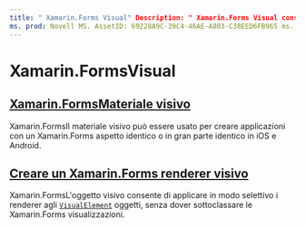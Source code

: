 ```yaml
---
title: " Xamarin.Forms Visual" Description: " Xamarin.Forms Visual consente l'applicazione selettiva dei renderer agli oggetti visualElement senza dover sottoclassare le Xamarin.Forms visualizzazioni".
ms. prod: Novell MS. AssetID: 69228A9C-39C4-46AE-A803-C38EED6FB965 ms. Technology: Novell-Forms Author: davidbritch ms. Author: dabritch ms. Date: 03/05/2019 no-loc: [ Xamarin.Forms , Xamarin.Essentials ]
---
```


# <a name="xamarinforms-visual"></a>Xamarin.FormsVisual

## <a name="xamarinforms-material-visualmaterial-visualmd"></a>[Xamarin.FormsMateriale visivo](material-visual.md)

Xamarin.FormsIl materiale visivo può essere usato per creare applicazioni con un Xamarin.Forms aspetto identico o in gran parte identico in iOS e Android.

## <a name="create-a-xamarinforms-visual-renderercreatemd"></a>[Creare un Xamarin.Forms renderer visivo](create.md)

Xamarin.FormsL'oggetto visivo consente di applicare in modo selettivo i renderer agli [`VisualElement`](xref:Xamarin.Forms.VisualElement) oggetti, senza dover sottoclassare le Xamarin.Forms visualizzazioni.
